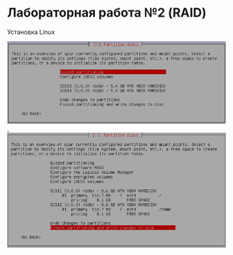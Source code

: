 ﻿# Лабораторная работа №2 (RAID)

Установка Linux


![](screenshots/firstTask/1.png),
![](screenshots/firstTask/2.png)
